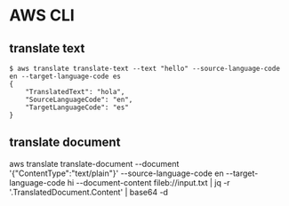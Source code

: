 # AWS CLI

## translate text

```
$ aws translate translate-text --text "hello" --source-language-code en --target-language-code es
{
    "TranslatedText": "hola",
    "SourceLanguageCode": "en",
    "TargetLanguageCode": "es"
}
```

## translate document

aws translate translate-document --document '{"ContentType":"text/plain"}'  --source-language-code en --target-language-code hi --document-content fileb://input.txt | jq -r '.TranslatedDocument.Content' | base64 -d
